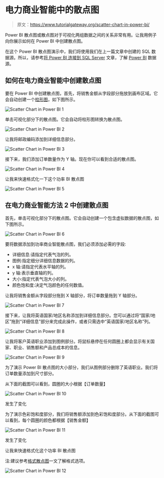 # 电力商业智能中的散点图

> 原文：<https://www.tutorialgateway.org/scatter-chart-in-power-bi/>

Power BI 散点图或散点图对于可视化两组数据之间的关系非常有用。让我用例子向你展示如何在 Power BI 中创建散点图。

在这个 Power BI 散点图演示中，我们将使用我们在上一篇文章中创建的 SQL 数据源。所以，请参考[将 Power BI 连接到 SQL Server](https://www.tutorialgateway.org/connect-power-bi-to-sql-server/) 文章，了解 [Power BI](https://www.tutorialgateway.org/power-bi-tutorial/) 数据源。

## 如何在电力商业智能中创建散点图

要在 Power BI 中创建散点图，首先，将销售金额从字段部分拖放到画布区域。它会自动创建一个[柱形图](https://www.tutorialgateway.org/column-chart-in-power-bi/)，如下图所示。

![Scatter Chart in Power BI 1](img/84bef7c9757634a43e2773b57481fd93.png)

单击可视化部分下的散点图。它会自动将柱形图转换为散点图。

![Scatter Chart in Power BI 2](img/556b924569bac2e8d0ff6201d87126b2.png)

让我将邮政编码添加到详细信息部分。

![Scatter Chart in Power BI 3](img/f7f9bd3e72bade0917ba3788f92e8889.png)

接下来，我们添加订单数量作为 Y 轴。现在你可以看到合适的散点图。

![Scatter Chart in Power BI 4](img/2fede582161477af4aa4e8e77d310164.png)

让我来快速格式化一下这个功率 BI 散点图

![Scatter Chart in Power BI 5](img/c0f24c7e0814190961e1f9a4b347ecf5.png)

## 在电力商业智能方法 2 中创建散点图

首先，单击可视化部分下的散点图。它会自动创建一个包含虚拟数据的散点图，如下图所示。

![Scatter Chart in Power BI 6](img/1da1995c73e8eb814dae72259f56d76b.png)

要将数据添加到功率商业智能散点图，我们必须添加必需的字段:

*   详细信息:请指定代表气泡的列。
*   图例:指定细分详细信息数据的列。
*   x 轴:请指定代表水平轴的列。
*   y 轴:表示垂直轴的列。
*   大小:指定代表气泡大小的列。
*   颜色饱和度:决定气泡颜色的任何数值。

让我将销售金额从字段部分拖到 X 轴部分，将订单数量拖到 Y 轴部分。

![Scatter Chart in Power BI 7](img/d7d264ffbf46712f8ee3c5857fd59f7c.png)

接下来，让我将英语国家/地区名称添加到详细信息部分。您可以通过将“国家/地区”拖到“详细信息”部分来完成此操作，或者只需选中“英语国家/地区名称”列。

![Scatter Chart in Power BI 8](img/670d7c199f48d57fe0bf96a97c5cc5ba.png)

让我将客户英语职业添加到图例部分。将鼠标悬停在任何圆圈上都会显示有关国家、职业、销售额和产品总成本的信息。

![Scatter Chart in Power BI 9](img/bc1aeb9fe77708cbf75d1f37b6fc13b4.png)

为了演示 Power BI 散点图的大小部分，我们从图例部分删除了英语职业。我们将订单数量添加到尺寸部分。

从下面的截图可以看到，圆圈的大小根据【订单数量】

![Scatter Chart in Power BI 10](img/d6c0cec9fd2b6934a4a5e60f952b111b.png)

发生了变化

为了演示色彩饱和度部分，我们将销售额添加到色彩饱和度部分。从下面的截图可以看到，每个圆圈的颜色都根据【销售金额】

![Scatter Chart in Power BI 11](img/abdd273adf7cffb3579049acb4506e8e.png)

发生了变化

让我来快速格式化这个功率 BI 散点图

注:建议参考[格式散点图](https://www.tutorialgateway.org/format-power-bi-scatter-chart/)一文了解格式选项。

![Scatter Chart in Power BI 12](img/e9e52ea8e4d009fedcdff81c08dcb41e.png)